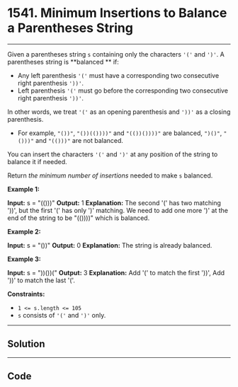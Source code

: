 # 1541. Minimum Insertions to Balance a Parentheses String

---

Given a parentheses string `s` containing only the characters `'('` and `')'`. A parentheses string is **balanced ** if:

  * Any left parenthesis `'('` must have a corresponding two consecutive right parenthesis `'))'`.
  * Left parenthesis `'('` must go before the corresponding two consecutive right parenthesis `'))'`.



In other words, we treat `'('` as an opening parenthesis and `'))'` as a closing parenthesis.

  * For example, `"())"`, `"())(())))"` and `"(())())))"` are balanced, `")()"`, `"()))"` and `"(()))"` are not balanced.



You can insert the characters `'('` and `')'` at any position of the string to balance it if needed.

Return _the minimum number of insertions_ needed to make `s` balanced.

 

**Example 1:**


**Input:** s = "(()))"
**Output:** 1
**Explanation:** The second '(' has two matching '))', but the first '(' has only ')' matching. We need to add one more ')' at the end of the string to be "(())))" which is balanced.


**Example 2:**


**Input:** s = "())"
**Output:** 0
**Explanation:** The string is already balanced.


**Example 3:**


**Input:** s = "))())("
**Output:** 3
**Explanation:** Add '(' to match the first '))', Add '))' to match the last '('.


 

**Constraints:**

  * `1 <= s.length <= 105`
  * `s` consists of `'('` and `')'` only.

---

## Solution



---

## Code
```python


```